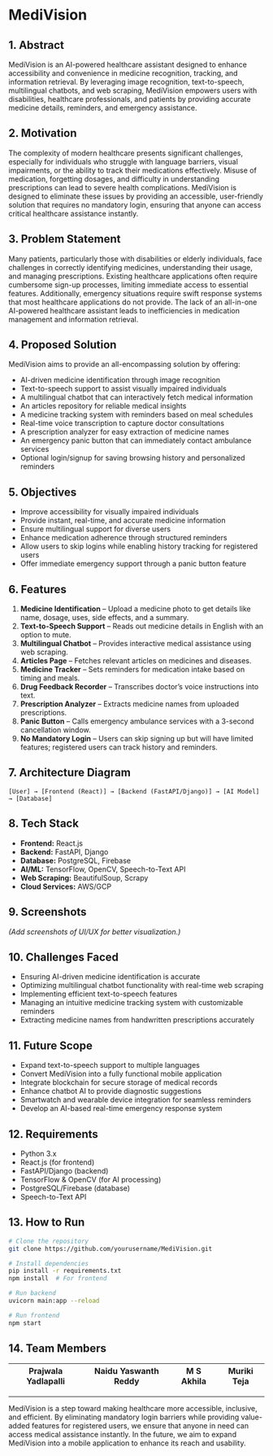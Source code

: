 # MediVision

## 1. Abstract
MediVision is an AI-powered healthcare assistant designed to enhance accessibility and convenience in medicine recognition, tracking, and information retrieval. By leveraging image recognition, text-to-speech, multilingual chatbots, and web scraping, MediVision empowers users with disabilities, healthcare professionals, and patients by providing accurate medicine details, reminders, and emergency assistance.

## 2. Motivation
The complexity of modern healthcare presents significant challenges, especially for individuals who struggle with language barriers, visual impairments, or the ability to track their medications effectively. Misuse of medication, forgetting dosages, and difficulty in understanding prescriptions can lead to severe health complications. MediVision is designed to eliminate these issues by providing an accessible, user-friendly solution that requires no mandatory login, ensuring that anyone can access critical healthcare assistance instantly.

## 3. Problem Statement
Many patients, particularly those with disabilities or elderly individuals, face challenges in correctly identifying medicines, understanding their usage, and managing prescriptions. Existing healthcare applications often require cumbersome sign-up processes, limiting immediate access to essential features. Additionally, emergency situations require swift response systems that most healthcare applications do not provide. The lack of an all-in-one AI-powered healthcare assistant leads to inefficiencies in medication management and information retrieval.

## 4. Proposed Solution
MediVision aims to provide an all-encompassing solution by offering:
- AI-driven medicine identification through image recognition
- Text-to-speech support to assist visually impaired individuals
- A multilingual chatbot that can interactively fetch medical information
- An articles repository for reliable medical insights
- A medicine tracking system with reminders based on meal schedules
- Real-time voice transcription to capture doctor consultations
- A prescription analyzer for easy extraction of medicine names
- An emergency panic button that can immediately contact ambulance services
- Optional login/signup for saving browsing history and personalized reminders

## 5. Objectives
- Improve accessibility for visually impaired individuals
- Provide instant, real-time, and accurate medicine information
- Ensure multilingual support for diverse users
- Enhance medication adherence through structured reminders
- Allow users to skip logins while enabling history tracking for registered users
- Offer immediate emergency support through a panic button feature

## 6. Features
1. **Medicine Identification** – Upload a medicine photo to get details like name, dosage, uses, side effects, and a summary.
2. **Text-to-Speech Support** – Reads out medicine details in English with an option to mute.
3. **Multilingual Chatbot** – Provides interactive medical assistance using web scraping.
4. **Articles Page** – Fetches relevant articles on medicines and diseases.
5. **Medicine Tracker** – Sets reminders for medication intake based on timing and meals.
6. **Drug Feedback Recorder** – Transcribes doctor’s voice instructions into text.
7. **Prescription Analyzer** – Extracts medicine names from uploaded prescriptions.
8. **Panic Button** – Calls emergency ambulance services with a 3-second cancellation window.
9. **No Mandatory Login** – Users can skip signing up but will have limited features; registered users can track history and reminders.

## 7. Architecture Diagram
```
[User] → [Frontend (React)] → [Backend (FastAPI/Django)] → [AI Model] → [Database]
```

## 8. Tech Stack
- **Frontend:** React.js
- **Backend:** FastAPI, Django
- **Database:** PostgreSQL, Firebase
- **AI/ML:** TensorFlow, OpenCV, Speech-to-Text API
- **Web Scraping:** BeautifulSoup, Scrapy
- **Cloud Services:** AWS/GCP

## 9. Screenshots
*(Add screenshots of UI/UX for better visualization.)*

## 10. Challenges Faced
- Ensuring AI-driven medicine identification is accurate
- Optimizing multilingual chatbot functionality with real-time web scraping
- Implementing efficient text-to-speech features
- Managing an intuitive medicine tracking system with customizable reminders
- Extracting medicine names from handwritten prescriptions accurately

## 11. Future Scope
- Expand text-to-speech support to multiple languages
- Convert MediVision into a fully functional mobile application
- Integrate blockchain for secure storage of medical records
- Enhance chatbot AI to provide diagnostic suggestions
- Smartwatch and wearable device integration for seamless reminders
- Develop an AI-based real-time emergency response system

## 12. Requirements
- Python 3.x
- React.js (for frontend)
- FastAPI/Django (backend)
- TensorFlow & OpenCV (for AI processing)
- PostgreSQL/Firebase (database)
- Speech-to-Text API

## 13. How to Run
```bash
# Clone the repository
git clone https://github.com/yourusername/MediVision.git

# Install dependencies
pip install -r requirements.txt
npm install  # For frontend

# Run backend
uvicorn main:app --reload

# Run frontend
npm start
```

## 14. Team Members
| **Prajwala Yadlapalli** | **Naidu Yaswanth Reddy** | **M S Akhila** | **Muriki Teja** |
|-------------------------|--------------------------|----------------|---------------|

---

MediVision is a step toward making healthcare more accessible, inclusive, and efficient. By eliminating mandatory login barriers while providing value-added features for registered users, we ensure that anyone in need can access medical assistance instantly. In the future, we aim to expand MediVision into a mobile application to enhance its reach and usability.


